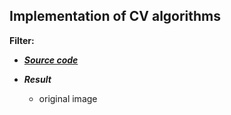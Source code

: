 ## Implementation of CV algorithms

**Filter:**

* ***[Source code]()***

* ***Result***

  * original image
  

